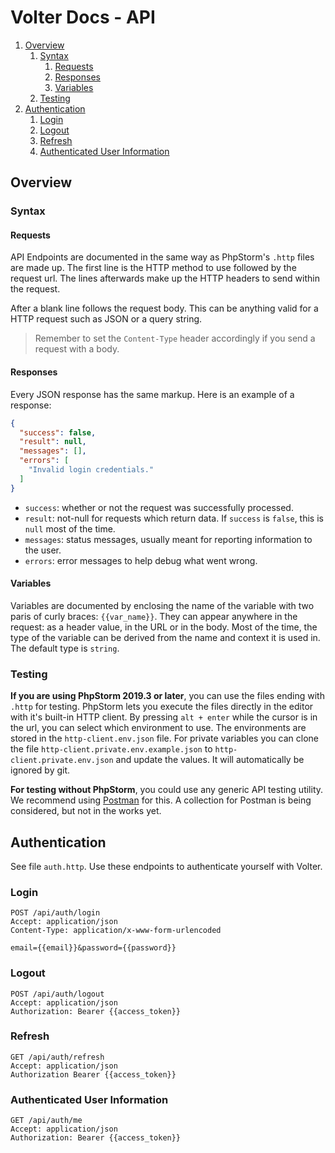 # Volter Docs - API

1. [Overview](#overview)
    1. [Syntax](#syntax)
        1. [Requests](#requests)
        2. [Responses](#responses)
        3. [Variables](#variables)
    2. [Testing](#testing)
3. [Authentication](#authentication)
    1. [Login](#login)
    2. [Logout](#logout)
    3. [Refresh](#refresh)
    4. [Authenticated User Information](#authenticated-user-information)

## Overview

### Syntax

#### Requests

API Endpoints are documented in the same way as PhpStorm's `.http` files are made up.
The first line is the HTTP method to use followed by the request url.
The lines afterwards make up the HTTP headers to send within the request.

After a blank line follows the request body. This can be anything valid for a HTTP
request such as JSON or a query string.

> Remember to set the `Content-Type` header accordingly if you send a request with a body.

#### Responses

Every JSON response has the same markup. Here is an example of a response:

```json
{
  "success": false,
  "result": null,
  "messages": [],
  "errors": [
    "Invalid login credentials."
  ]
}
```

* `success`: whether or not the request was successfully processed.
* `result`: not-null for requests which return data. If `success` is `false`, this is `null` most of the time.
* `messages`: status messages, usually meant for reporting information to the user.
* `errors`: error messages to help debug what went wrong.

#### Variables

Variables are documented by enclosing the name of the variable with two paris of curly braces: `{{var_name}}`.
They can appear anywhere in the request: as a header value, in the URL or in the body.
Most of the time, the type of the variable can be derived from the name and context it is used in.
The default type is `string`.

### Testing

**If you are using PhpStorm 2019.3 or later**, you can use the files ending with `.http` for testing.
PhpStorm lets you execute the files directly in the editor with it's built-in HTTP client.
By pressing `alt + enter` while the cursor is in the url, you can select which environment to use.
The environments are stored in the `http-client.env.json` file.
For private variables you can clone the file `http-client.private.env.example.json` to `http-client.private.env.json` and update the values.
It will automatically be ignored by git.

**For testing without PhpStorm**, you could use any generic API testing utility.
We recommend using [Postman](https://www.getpostman.com/) for this.
A collection for Postman is being considered, but not in the works yet.

## Authentication

See file `auth.http`. Use these endpoints to authenticate yourself with Volter.

### Login

```http request
POST /api/auth/login
Accept: application/json
Content-Type: application/x-www-form-urlencoded

email={{email}}&password={{password}}
```

### Logout

```http request
POST /api/auth/logout
Accept: application/json
Authorization: Bearer {{access_token}}
```

### Refresh

```http request
GET /api/auth/refresh
Accept: application/json
Authorization Bearer {{access_token}}
```

### Authenticated User Information

```http request
GET /api/auth/me
Accept: application/json
Authorization: Bearer {{access_token}}
```
